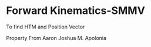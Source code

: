 # Forward Kinematics-SMMV
 To find HTM and Position Vector

 Property From Aaron Joshua M. Apolonia
